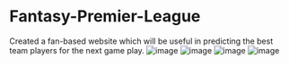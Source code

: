 # Fantasy-Premier-League
Created a fan-based website which will be useful in predicting the best team players for the next game play.
![image](https://github.com/jitesh-sidhani/Fantasy-Premier-League/assets/110370070/4e16fa5c-ee47-48aa-8575-784ab5701360)
![image](https://github.com/jitesh-sidhani/Fantasy-Premier-League/assets/110370070/c653a319-f739-4c50-982c-11a79d1c7c8c)
![image](https://github.com/jitesh-sidhani/Fantasy-Premier-League/assets/110370070/dc4e92a4-3104-4c97-bcdb-37b1c2bf0c0f)
![image](https://github.com/jitesh-sidhani/Fantasy-Premier-League/assets/110370070/a3b721de-a586-46ad-acb7-776178acbd6d)



